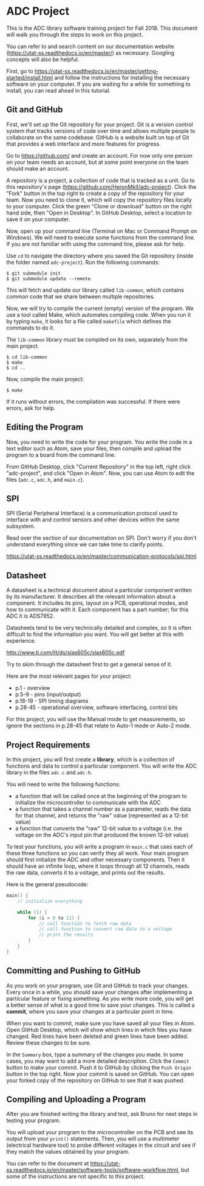 # ADC Project

This is the ADC library software training project for Fall 2018. This document will walk you through the steps to work on this project.

You can refer to and search content on our documentation website (https://utat-ss.readthedocs.io/en/master/) as necessary. Googling concepts will also be helpful.

First, go to https://utat-ss.readthedocs.io/en/master/getting-started/install.html and follow the instructions for installing the necessary software on your computer. If you are waiting for a while for something to install, you can read ahead in this tutorial.


## Git and GitHub

First, we'll set up the Git repository for your project. Git is a version control system that tracks versions of code over time and allows multiple people to collaborate on the same codebase. GitHub is a website built on top of Git that provides a web interface and more features for progress.

Go to https://github.com/ and create an account. For now only one person on your team needs an account, but at some point everyone on the team should make an account.

A repository is a project, a collection of code that is tracked as a unit. Go to this repository's page (https://github.com/HeronMkII/adc-project). Click the "Fork" button in the top right to create a copy of the repository for your team. Now you need to clone it, which will copy the repository files locally to your computer. Click the green "Clone or download" button on the right hand side, then "Open in Desktop". In GitHub Desktop, select a location to save it on your computer.

Now, open up your command line (Terminal on Mac or Command Prompt on Windows). We will need to execute some functions from the command line. If you are not familiar with using the command line, please ask for help.

Use `cd` to navigate the directory where you saved the Git repository (inside the folder named `adc-project`). Run the following commands:

```
$ git submodule init
$ git submodule update --remote
```

This will fetch and update our library called `lib-common`, which contains common code that we share between multiple repositories.

Now, we will try to compile the current (empty) version of the program. We use a tool called Make, which automates compiling code. When you run it by typing `make`, it looks for a file called `makefile` which defines the commands to do it.

The `lib-common` library must be compiled on its own, separately from the main project.

```
$ cd lib-common
$ make
$ cd ..
```

Now, compile the main project:

```
$ make
```

If it runs without errors, the compilation was successful. If there were errors, ask for help.

## Editing the Program

Now, you need to write the code for your program. You write the code in a text editor such as Atom, save your files, then compile and upload the program to a board from the command line.

From GitHub Desktop, click "Current Repository" in the top left, right click "adc-project", and click "Open in Atom". Now, you can use Atom to edit the files (`adc.c`, `adc.h`, and `main.c`).


## SPI

SPI (Serial Peripheral Interface) is a communication protocol used to interface with and control sensors and other devices within the same subsystem.

Read over the section of our documentation on SPI. Don't worry if you don't understand everything since we can take time to clarify points.

https://utat-ss.readthedocs.io/en/master/communication-protocols/spi.html


## Datasheet

A datasheet is a technical document about a particular component written by its manufacturer. It describes all the relevant information about a component. It includes its pins, layout on a PCB, operational modes, and how to communicate with it. Each component has a part number; for this ADC it is ADS7952.

Datasheets tend to be very technically detailed and complex, so it is often difficult to find the information you want. You will get better at this with experience.

http://www.ti.com/lit/ds/slas605c/slas605c.pdf

Try to skim through the datasheet first to get a general sense of it.

Here are the most relevant pages for your project:
- p.1 - overview
- p.5-9 - pins (input/output)
- p.18-19 - SPI timing diagrams
- p.28-45 - operational overview, software interfacing, control bits

For this project, you will use the Manual mode to get measurements, so ignore the sections in p.28-45 that relate to Auto-1 mode or Auto-2 mode.


## Project Requirements

In this project, you will first create a **library**, which is a collection of functions and data to control a particular component. You will write the ADC library in the files `adc.c` and `adc.h`.

You will need to write the following functions:
- a function that will be called once at the beginning of the program to initialize the microcontroller to communicate with the ADC
- a function that takes a channel number as a parameter, reads the data for that channel, and returns the "raw" value (represented as a 12-bit value)
- a function that converts the "raw" 12-bit value to a voltage (i.e. the voltage on the ADC's input pin that produced the known 12-bit value)

To test your functions, you will write a program in `main.c` that uses each of these three functions so you can verify they all work. Your main program should first initialize the ADC and other necessary components. Then it should have an infinite loop, where it loops through all 12 channels, reads the raw data, converts it to a voltage, and prints out the results.

Here is the general pseudocode:

```C
main() {
    // initialize everything

    while (1) {
        for (i = 0 to 11) {
            // call function to fetch raw data
            // call function to convert raw data to a voltage
            // print the results
        }
    }
}
```


## Committing and Pushing to GitHub

As you work on your program, use Git and GitHub to track your changes. Every once in a while, you should save your changes after implementing a particular feature or fixing something. As you write more code, you will get a better sense of what is a good time to save your changes. This is called a **commit**, where you save your changes at a particular point in time.

When you want to commit, make sure you have saved all your files in Atom. Open GitHub Desktop, which will show which lines in which files you have changed. Red lines have been deleted and green lines have been added. Review these changes to be sure.

In the `Summary` box, type a summary of the changes you made. In some cases, you may want to add a more detailed description. Click the `Commit` button to make your commit. Push it to GitHub by clicking the `Push Origin` button in the top right. Now your commit is saved on GitHub. You can open your forked copy of the repository on GitHub to see that it was pushed.


## Compiling and Uploading a Program

After you are finished writing the library and test, ask Bruno for next steps in testing your program.

You will upload your program to the microcontroller on the PCB and see its output from your `print()` statements. Then, you will use a multimeter (electrical hardware tool) to probe different voltages in the circuit and see if they match the values obtained by your program.

You can refer to the document at https://utat-ss.readthedocs.io/en/master/software-tools/software-workflow.html, but some of the instructions are not specific to this project.
